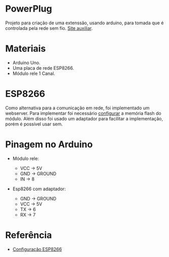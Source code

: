 # PowerPlug
  Projeto para criação de uma extenssão, usando arduino, para tomada que é controlada pela rede sem fio. [Site auxiliar](https://github.com/NascimentoLucas/SiteTomadaArduino).
  
# Materiais  
  - Arduino Uno.
  - Uma placa de rede ESP8266.
  - Módulo rele 1 Canal.

# ESP8266
  Como alternativa para a comunicação em rede, foi implementado um webserver. Para implementar foi necessário [configurar](https://blogmasterwalkershop.com.br/embarcados/esp8266/upgrade-de-firmware-do-wifi-esp8266-esp-01-atraves-do-arduino-e-conversor-usb-serial/) a memória flash do módulo. 
  Além disso foi usado um adaptador para facilitar a implementação, porém é possível usar sem.
  
# Pinagem no Arduino
- Módulo rele:
  - VCC -> 5V
  - GND -> GROUND
  - IN -> 8
  
- Esp8266 com adaptador:  
  - GND -> GROUND
  - VCC -> 5V
  - TX -> 6
  - RX -> 7
  
# Referência
- [Configuração ESP8266](https://blogmasterwalkershop.com.br/arduino/como-usar-com-arduino-modulo-wifi-esp8266-esp-01)
